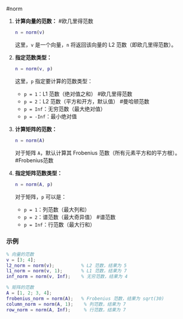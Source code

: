 #norm

1. **计算向量的范数：**
	#欧几里得范数 
   ```matlab
   n = norm(v)
   ```
   这里，`v` 是一个向量，`n` 将返回该向量的 L2 范数（即欧几里得范数）。

2. **指定范数类型：**
   ```matlab
   n = norm(v, p)
   ```
   这里，`p` 指定要计算的范数类型：
   - `p = 1`：L1 范数（绝对值之和）
	 #欧几里得范数
   - `p = 2`：L2 范数（平方和开方，默认值）
	 #曼哈顿范数 
   - `p = Inf`：无穷范数（最大绝对值）
   - `p = -Inf`：最小绝对值

3. **计算矩阵的范数：**
   ```matlab
   n = norm(A)
   ```
   对于矩阵 `A`，默认计算其 Frobenius 范数（所有元素平方和的平方根）。
	#Frobenius范数 
1. **指定矩阵范数类型：**
   ```matlab
   n = norm(A, p)
   ```
   对于矩阵，`p` 可以是：
   - `p = 1`：列范数（最大列和）
   - `p = 2`：谱范数（最大奇异值）
   #谱范数 
   - `p = Inf`：行范数（最大行和）

### 示例

```matlab
% 向量的范数
v = [3; 4];
l2_norm = norm(v);          % L2 范数，结果为 5
l1_norm = norm(v, 1);       % L1 范数，结果为 7
inf_norm = norm(v, Inf);    % 无穷范数，结果为 4

% 矩阵的范数
A = [1, 2; 3, 4];
frobenius_norm = norm(A);   % Frobenius 范数，结果为 sqrt(30)
column_norm = norm(A, 1);    % 列范数，结果为 7
row_norm = norm(A, Inf);     % 行范数，结果为 7
```

